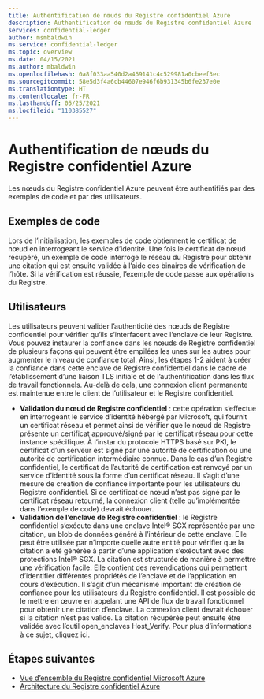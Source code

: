 ```yaml
---
title: Authentification de nœuds du Registre confidentiel Azure
description: Authentification de nœuds du Registre confidentiel Azure
services: confidential-ledger
author: msmbaldwin
ms.service: confidential-ledger
ms.topic: overview
ms.date: 04/15/2021
ms.author: mbaldwin
ms.openlocfilehash: 0a8f033aa540d2a469141c4c529981a0cbeef3ec
ms.sourcegitcommit: 58e5d3f4a6cb44607e946f6b931345b6fe237e0e
ms.translationtype: HT
ms.contentlocale: fr-FR
ms.lasthandoff: 05/25/2021
ms.locfileid: "110385527"
---
```

# <a name="authenticating-azure-confidential-ledger-nodes"></a>Authentification de nœuds du Registre confidentiel Azure

Les nœuds du Registre confidentiel Azure peuvent être authentifiés par des exemples de code et par des utilisateurs.

## <a name="code-samples"></a>Exemples de code

Lors de l’initialisation, les exemples de code obtiennent le certificat de nœud en interrogeant le service d’identité. Une fois le certificat de nœud récupéré, un exemple de code interroge le réseau du Registre pour obtenir une citation qui est ensuite validée à l’aide des binaires de vérification de l’hôte. Si la vérification est réussie, l’exemple de code passe aux opérations du Registre.

## <a name="users"></a>Utilisateurs

Les utilisateurs peuvent valider l’authenticité des nœuds de Registre confidentiel pour vérifier qu’ils s’interfacent avec l’enclave de leur Registre. Vous pouvez instaurer la confiance dans les nœuds de Registre confidentiel de plusieurs façons qui peuvent être empilées les unes sur les autres pour augmenter le niveau de confiance total. Ainsi, les étapes 1-2 aident à créer la confiance dans cette enclave de Registre confidentiel dans le cadre de l’établissement d’une liaison TLS initiale et de l’authentification dans les flux de travail fonctionnels. Au-delà de cela, une connexion client permanente est maintenue entre le client de l’utilisateur et le Registre confidentiel.

- **Validation du nœud de Registre confidentiel** : cette opération s’effectue en interrogeant le service d’identité hébergé par Microsoft, qui fournit un certificat réseau et permet ainsi de vérifier que le nœud de Registre présente un certificat approuvé/signé par le certificat réseau pour cette instance spécifique. À l’instar du protocole HTTPS basé sur PKI, le certificat d’un serveur est signé par une autorité de certification ou une autorité de certification intermédiaire connue. Dans le cas d’un Registre confidentiel, le certificat de l’autorité de certification est renvoyé par un service d’identité sous la forme d’un certificat réseau. Il s’agit d’une mesure de création de confiance importante pour les utilisateurs du Registre confidentiel. Si ce certificat de nœud n’est pas signé par le certificat réseau retourné, la connexion client (telle qu’implémentée dans l’exemple de code) devrait échouer.
- **Validation de l’enclave de Registre confidentiel** : le Registre confidentiel s’exécute dans une enclave Intel® SGX représentée par une citation, un blob de données généré à l’intérieur de cette enclave. Elle peut être utilisée par n’importe quelle autre entité pour vérifier que la citation a été générée à partir d’une application s’exécutant avec des protections Intel® SGX. La citation est structurée de manière à permettre une vérification facile. Elle contient des revendications qui permettent d’identifier différentes propriétés de l’enclave et de l’application en cours d’exécution. Il s’agit d’un mécanisme important de création de confiance pour les utilisateurs du Registre confidentiel. Il est possible de le mettre en œuvre en appelant une API de flux de travail fonctionnel pour obtenir une citation d’enclave. La connexion client devrait échouer si la citation n’est pas valide. La citation récupérée peut ensuite être validée avec l’outil open_enclaves Host_Verify. Pour plus d’informations à ce sujet, cliquez ici.

## <a name="next-steps"></a>Étapes suivantes

- [Vue d’ensemble du Registre confidentiel Microsoft Azure](overview.md)
- [Architecture du Registre confidentiel Azure](architecture.md)
